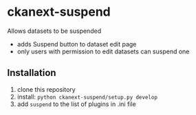 ckanext-suspend
===============
Allows datasets to be suspended
+ adds Suspend button to dataset edit page
+ only users with permission to edit datasets can suspend one

Installation
-------------
1. clone this repository
2. install: `python ckanext-suspend/setup.py develop`
3. add `suspend` to the list of plugins in .ini file

